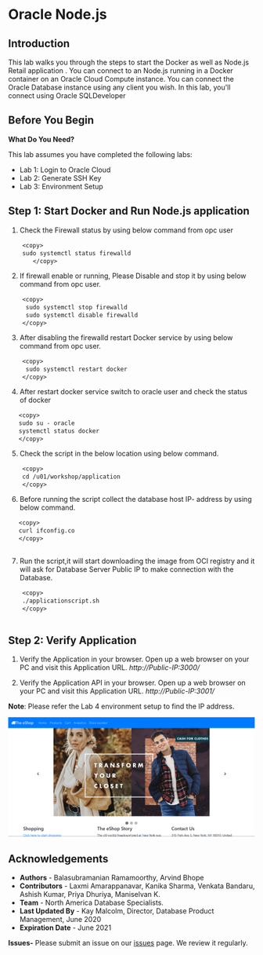# Oracle Node.js 

## Introduction

This lab walks you through the steps to start the Docker as well as Node.js Retail application .
You can connect to an Node.js running in a Docker container on an Oracle Cloud Compute instance. You can connect the Oracle Database instance using any client you wish. In this lab, you'll connect using Oracle SQLDeveloper

## Before You Begin


**What Do You Need?**

This lab assumes you have completed the following labs:
- Lab 1: Login to Oracle Cloud
- Lab 2: Generate SSH Key
- Lab 3: Environment Setup 


## Step 1: Start Docker and Run Node.js application

 1. Check the Firewall status by using below command from opc user

````
    <copy>
    sudo systemctl status firewalld
       </copy>
   ````
  
2. If firewall enable or running, Please Disable and stop it by using below command from opc user.
   
````
    <copy>
     sudo systemctl stop firewalld
     sudo systemctl disable firewalld
    </copy>
 ````

3. After disabling the firewalld restart Docker service by using below command from opc user. 
     
````
    <copy>
     sudo systemctl restart docker
    </copy>
  ````


4. After restart docker service  switch to oracle user and check the status of docker 
        
 ````
    <copy>
	sudo su - oracle
    systemctl status docker
    </copy>
````

5. Check the script in the below location using below command.
   
````
    <copy>
	cd /u01/workshop/application
    </copy>
  ````
6. Before running the script collect the database host IP- address by using below command.
   
 ````
    <copy>
	curl ifconfig.co
    </copy>
    
````

7. Run the script,it will start downloading the image from OCI registry and it will ask for Database Server Public IP to make connection with the Database.

````
    <copy>
	./applicationscript.sh
    </copy>
    
````



## Step 2:  Verify Application 
   1. Verify the Application in your browser.  Open up a web browser on your PC and visit this Application URL. *http://Public-IP:3000/*

   2. Verify the Application API in your browser.  Open up a web browser on your PC and visit this Application URL. *http://Public-IP:3001/*
   
   **Note**: Please refer the Lab 4 environment setup to find the IP address.


![](./images/env_nodejs.PNG " ") 

## Acknowledgements

- **Authors** - Balasubramanian Ramamoorthy, Arvind Bhope
- **Contributors** - Laxmi Amarappanavar, Kanika Sharma, Venkata Bandaru, Ashish Kumar, Priya Dhuriya, Maniselvan K.
- **Team** - North America Database Specialists.
- **Last Updated By** - Kay Malcolm, Director, Database Product Management, June 2020
- **Expiration Date** - June 2021   

**Issues-**
Please submit an issue on our [issues](https://github.com/oracle/learning-library/issues) page. We review it regularly.
      